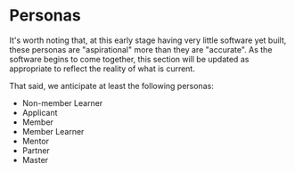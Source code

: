 # Personas

It's worth noting that, at this early stage having very little software yet built, these personas are "aspirational" more than they are "accurate". As the software begins to come together, this section will be updated as appropriate to reflect the reality of what is current.

That said, we anticipate at least the following personas:

- Non-member Learner
- Applicant
- Member
- Member Learner
- Mentor
- Partner
- Master
